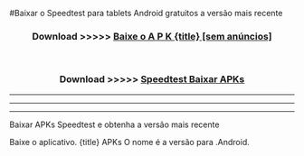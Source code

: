 #Baixar o Speedtest   para tablets Android gratuitos a versão mais recente


<div align="center">
<h3>Download >>>>> <a href="https://pt-web.web.app/?pt= {title}">Baixe o A P K {title} [sem anúncios]</a></h3><br>

<h3>Download >>>>> <a href="https://pt-web.web.app/?pt= {title}">Speedtest  Baixar APKs</a></h3>
</div>

----------------------------------------------------------

----------------------------------------------------------

----------------------------------------------------------

Baixar APKs Speedtest  e obtenha a versão mais recente

Baixe o aplicativo. {title} APKs O nome é a versão para .Android.


